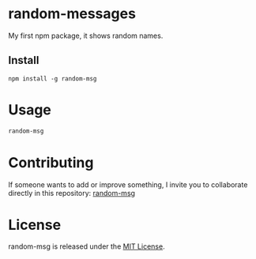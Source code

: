 
# random-messages

My first npm package, it shows random names.
## Install

```npm
npm install -g random-msg
```

# Usage

```bash
random-msg
```

# Contributing
If someone wants to add or improve something, I invite you to collaborate directly in this repository: [random-msg](https://github.com/PedroRCZ/random-msg)

# License
random-msg is released under the [MIT License](https://opensource.org/licenses/MIT).

